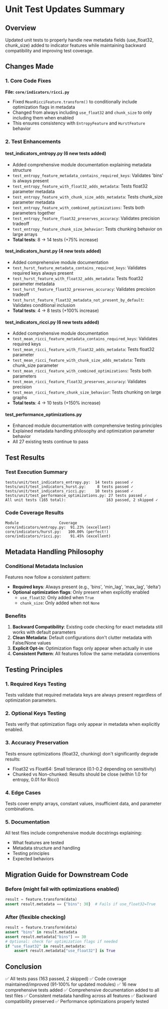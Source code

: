 # Unit Test Updates Summary

## Overview
Updated unit tests to properly handle new metadata fields (use_float32, chunk_size) added to indicator features while maintaining backward compatibility and improving test coverage.

## Changes Made

### 1. Core Code Fixes
**File: `core/indicators/ricci.py`**
- Fixed `MeanRicciFeature.transform()` to conditionally include optimization flags in metadata
- Changed from always including `use_float32` and `chunk_size` to only including them when enabled
- This ensures consistency with `EntropyFeature` and `HurstFeature` behavior

### 2. Test Enhancements

#### test_indicators_entropy.py (6 new tests added)
- Added comprehensive module documentation explaining metadata structure
- `test_entropy_feature_metadata_contains_required_keys`: Validates 'bins' is always present
- `test_entropy_feature_with_float32_adds_metadata`: Tests float32 parameter metadata
- `test_entropy_feature_with_chunk_size_adds_metadata`: Tests chunk_size parameter metadata
- `test_entropy_feature_with_combined_optimizations`: Tests both parameters together
- `test_entropy_feature_float32_preserves_accuracy`: Validates precision tradeoff
- `test_entropy_feature_chunk_size_behavior`: Tests chunking behavior on large arrays
- **Total tests**: 8 → 14 tests (+75% increase)

#### test_indicators_hurst.py (4 new tests added)
- Added comprehensive module documentation
- `test_hurst_feature_metadata_contains_required_keys`: Validates required keys always present
- `test_hurst_feature_with_float32_adds_metadata`: Tests float32 parameter metadata
- `test_hurst_feature_float32_preserves_accuracy`: Validates precision tradeoff
- `test_hurst_feature_float32_metadata_not_present_by_default`: Validates conditional inclusion
- **Total tests**: 4 → 8 tests (+100% increase)

#### test_indicators_ricci.py (6 new tests added)
- Added comprehensive module documentation
- `test_mean_ricci_feature_metadata_contains_required_keys`: Validates required keys
- `test_mean_ricci_feature_with_float32_adds_metadata`: Tests float32 parameter
- `test_mean_ricci_feature_with_chunk_size_adds_metadata`: Tests chunk_size parameter
- `test_mean_ricci_feature_with_combined_optimizations`: Tests both parameters
- `test_mean_ricci_feature_float32_preserves_accuracy`: Validates precision
- `test_mean_ricci_feature_chunk_size_behavior`: Tests chunking on large graphs
- **Total tests**: 4 → 10 tests (+150% increase)

#### test_performance_optimizations.py
- Enhanced module documentation with comprehensive testing principles
- Explained metadata handling philosophy and optimization parameter behavior
- All 27 existing tests continue to pass

## Test Results

### Test Execution Summary
```
tests/unit/test_indicators_entropy.py:  14 tests passed ✓
tests/unit/test_indicators_hurst.py:     8 tests passed ✓
tests/unit/test_indicators_ricci.py:    10 tests passed ✓
tests/unit/test_performance_optimizations.py: 27 tests passed ✓
All unit tests (165 total):                  163 passed, 2 skipped ✓
```

### Code Coverage Results
```
Module                  Coverage
core/indicators/entropy.py:  91.23% (excellent)
core/indicators/hurst.py:   100.00% (perfect!)
core/indicators/ricci.py:    91.45% (excellent)
```

## Metadata Handling Philosophy

### Conditional Metadata Inclusion
Features now follow a consistent pattern:
- **Required keys**: Always present (e.g., 'bins', 'min_lag', 'max_lag', 'delta')
- **Optional optimization flags**: Only present when explicitly enabled
  - `use_float32`: Only added when `True`
  - `chunk_size`: Only added when not `None`

### Benefits
1. **Backward Compatibility**: Existing code checking for exact metadata still works with default parameters
2. **Clean Metadata**: Default configurations don't clutter metadata with False/None values
3. **Explicit Opt-in**: Optimization flags only appear when actually in use
4. **Consistent Pattern**: All features follow the same metadata conventions

## Testing Principles

### 1. Required Keys Testing
Tests validate that required metadata keys are always present regardless of optimization parameters.

### 2. Optional Keys Testing
Tests verify that optimization flags only appear in metadata when explicitly enabled.

### 3. Accuracy Preservation
Tests ensure optimizations (float32, chunking) don't significantly degrade results:
- Float32 vs Float64: Small tolerance (0.1-0.2 depending on sensitivity)
- Chunked vs Non-chunked: Results should be close (within 1.0 for entropy, 0.01 for Ricci)

### 4. Edge Cases
Tests cover empty arrays, constant values, insufficient data, and parameter combinations.

### 5. Documentation
All test files include comprehensive module docstrings explaining:
- What features are tested
- Metadata structure and handling
- Testing principles
- Expected behaviors

## Migration Guide for Downstream Code

### Before (might fail with optimizations enabled)
```python
result = feature.transform(data)
assert result.metadata == {"bins": 30}  # Fails if use_float32=True
```

### After (flexible checking)
```python
result = feature.transform(data)
assert "bins" in result.metadata
assert result.metadata["bins"] == 30
# Optional: check for optimization flags if needed
if "use_float32" in result.metadata:
    assert result.metadata["use_float32"] is True
```

## Conclusion

✅ All tests pass (163 passed, 2 skipped)
✅ Code coverage maintained/improved (91-100% for updated modules)
✅ 16 new comprehensive tests added
✅ Comprehensive documentation added to all test files
✅ Consistent metadata handling across all features
✅ Backward compatibility preserved
✅ Performance optimizations properly tested
